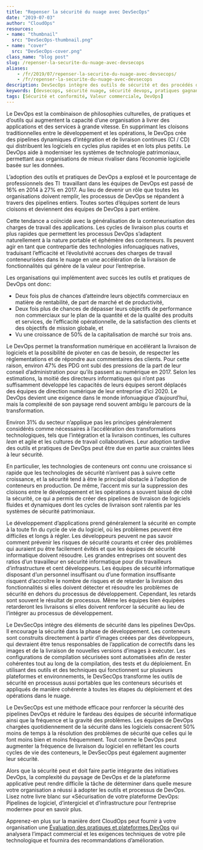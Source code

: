 ```yaml
---
title: "Repenser la sécurité du nuage avec DevSecOps"
date: "2019-07-03"
author: "CloudOps"
resources:
- name: "thumbnail"
  src: "DevSecOps-thumbnail.png"
- name: "cover"
  src: "DevSecOps-cover.png"
class_name: "blog post"
slug: /repenser-la-securite-du-nuage-avec-devsecops
aliases:
    - /fr/2019/07/repenser-la-securite-du-nuage-avec-devsecops/
    - /fr/repenser-la-securite-du-nuage-avec-devsecops
description: DevSecOps intègre des outils de sécurité et des procédés dans les pipelines DevOps, réduisant le fardeau des équipes de sécurité informatique.
keywords: [devsecops, sécurité nuage, sécurité devops, pratiques gagnantes devsecops]
tags: [Sécurité et conformité, Valeur commerciale, DevOps]
---
```


<p>Le DevOps est la combinaison de philosophies culturelles, de pratiques et d’outils qui augmentent la capacité d’une organisation à livrer des applications et des services à grande vitesse. En supprimant les cloisons traditionnelles entre le développement et les opérations, le DevOps crée des pipelines dynamiques d’intégration et de livraison continues (CI / CD) qui distribuent les logiciels en cycles plus rapides et en lots plus petits. Le DevOps aide à moderniser les systèmes de technologie patrimoniaux, permettant aux organisations de mieux rivaliser dans l’économie logicielle basée sur les données.</p><p>L’adoption des outils et pratiques de DevOps a explosé et le pourcentage de professionnels des TI&nbsp; travaillant dans les équipes de DevOps est passé de 16% en 2014 à 27% en 2017. Au lieu de devenir un rôle que toutes les organisations doivent remplir, les processus de DevOps se répandent à travers des pipelines entiers. Toutes sortes d’équipes sortent de leurs cloisons et deviennent des équipes de DevOps à part entière.</p><p>Cette tendance a coïncidé avec la généralisation de la conteneurisation des charges de travail des applications. Les cycles de livraison plus courts et plus rapides que permettent les processus DevOps s’adaptent naturellement à la nature portable et éphémère des conteneurs. Ils peuvent agir en tant que contrepartie des technologies infonuagiques natives, traduisant l’efficacité et l’évolutivité accrues des charges de travail conteneurisées dans le nuage en une accélération de la livraison de fonctionnalités qui génère de la valeur pour l’entreprise.</p><p>Les organisations qui implémentent avec succès les outils et pratiques de DevOps ont donc:</p><ul><li>Deux fois plus de chances d’atteindre leurs objectifs commerciaux en matière de rentabilité, de part de marché et de productivité,</li><li>Deux fois plus de chances de dépasser leurs objectifs de performance non commerciaux sur le plan de la quantité et de la qualité des produits et services, de l’efficacité opérationnelle, de la satisfaction des clients et des objectifs de mission globale, et&nbsp;</li><li>Vu une croissance de 50% de la capitalisation de marché sur trois ans.</li></ul><p>Le DevOps permet la transformation numérique en accélérant la livraison de logiciels et la possibilité de pivoter en cas de besoin, de respecter les réglementations et de répondre aux commentaires des clients. Pour cette raison, environ 47% des PDG ont subi des pressions de la part de leur conseil d’administration pour qu’ils passent au numérique en 2017. Selon les estimations, la moitié des directeurs informatiques qui n’ont pas suffisamment développé les capacités de leurs équipes seront déplacés des équipes de direction numérique de leur entreprise d’ici 2020. Le DevOps devient une exigence dans le monde infonuagique d’aujourd’hui, mais la complexité de son paysage rend souvent ambigu le parcours de la transformation.&nbsp;</p><p>Environ 31% du secteur n’applique pas les principes généralement considérés comme nécessaires à l’accélération des transformations technologiques, tels que l’intégration et la livraison continues, les cultures <em>lean </em>et agile et les cultures de travail collaboratives. Leur adoption tardive des outils et pratiques de DevOps peut être due en partie aux craintes liées à leur sécurité.&nbsp;</p><p>En particulier, les technologies de conteneurs ont connu une croissance si rapide que les technologies de sécurité n’arrivent pas à suivre cette croissance, et la sécurité tend à être le principal obstacle à l’adoption de conteneurs en production. De même, l’accent mis sur la suppression des cloisons entre le développement et les opérations a souvent laissé de côté la sécurité, ce qui a permis de créer des pipelines de livraison de logiciels fluides et dynamiques dont les cycles de livraison sont ralentis par les systèmes de sécurité patrimoniaux.</p><p>Le développement d’applications prend généralement la sécurité en compte à la toute fin du cycle de vie du logiciel, où les problèmes peuvent être difficiles et longs à régler. Les développeurs peuvent ne pas savoir comment prévenir les risques de sécurité courants et créer des problèmes qui auraient pu être facilement évités et que les équipes de sécurité informatique doivent résoudre. Les grandes entreprises ont souvent des ratios d’un travailleur en sécurité informatique pour dix travailleurs d’infrastructure et cent développeurs. Les équipes de sécurité informatique disposant d’un personnel insuffisant ou d’une formation insuffisante risquent d’accroître le nombre de risques et de retarder la livraison des fonctionnalités si elles doivent détecter et résoudre les problèmes de sécurité en dehors du processus de développement. Cependant, les retards sont souvent le résultat de processus. Même les équipes bien équipées retarderont les livraisons si elles doivent renforcer la sécurité au lieu de l’intégrer au processus de développement.&nbsp;</p><p>Le DevSecOps intègre des éléments de sécurité dans les pipelines DevOps. Il encourage la sécurité dans la phase de développement. Les conteneurs sont construits directement à partir d’images créées par des développeurs, qui devraient être tenus responsables de l’application de correctifs dans les images et de la livraison de nouvelles versions d’images à exécuter. Les configurations de compilation sécurisées sont automatisées afin de rester cohérentes tout au long de la compilation, des tests et du déploiement. En utilisant des outils et des techniques qui fonctionnent sur plusieurs plateformes et environnements, le DevSecOps transforme les outils de sécurité en processus aussi portables que les conteneurs sécurisés et appliqués de manière cohérente à toutes les étapes du déploiement et des opérations dans le nuage.</p><p>Le DevSecOps est une méthode efficace pour renforcer la sécurité des pipelines DevOps et réduire le fardeau des équipes de sécurité informatique ainsi que la fréquence et la gravité des problèmes. Les équipes de DevOps chargées quotidiennement de la sécurité dans les logiciels consacrent 50% moins de temps à la résolution des problèmes de sécurité que celles qui le font moins bien et moins fréquemment. Tout comme le DevOps peut augmenter la fréquence de livraison du logiciel en reflétant les courts cycles de vie des conteneurs, le DevSecOps peut également augmenter leur sécurité.</p><p>Alors que la sécurité peut et doit faire partie intégrante des initiatives DevOps, la complexité du paysage de DevOps et de la plateforme applicative peut rendre difficile la tâche de déterminer dans quelle mesure votre organisation a réussi à adopter les outils et processus de DevOps. Lisez notre livre blanc sur «Sécurisation de votre plateforme DevOps: Pipelines de logiciel, d’intergiciel et d’infrastructure pour l’entreprise moderne» pour en savoir plus.</p><p>Apprenez-en plus sur la manière dont CloudOps peut fournir à votre organisation une <a href="https://www.cloudops.com/fr/evaluation-des-pratiques-et-plateformes-devops/">Évaluation des pratiques et plateformes DevOps</a> qui analysera l’impact commercial et les exigences techniques de votre pile technologique et fournira des recommandations d’amélioration.</p>
